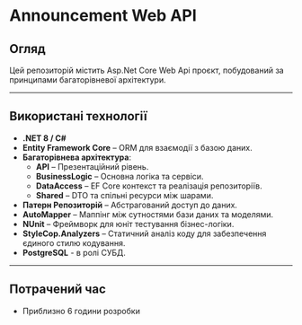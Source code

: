 # Announcement Web API

## Огляд

Цей репозиторій містить Asp.Net Core Web Api проєкт, побудований за принципами багаторівневої архітектури.

---

## Використані технології

- **.NET 8 / C#**
- **Entity Framework Core** – ORM для взаємодії з базою даних.
- **Багаторівнева архітектура**:
  - **API** – Презентаційний рівень.
  - **BusinessLogic** – Основна логіка та сервіси.
  - **DataAccess** – EF Core контекст та реалізація репозиторіїв.
  - **Shared** – DTO та спільні ресурси між шарами.
- **Патерн Репозиторій** – Абстрагований доступ до даних.
- **AutoMapper** – Маппінг між сутностями бази даних та моделями.
- **NUnit** – Фреймворк для юніт тестування бізнес-логіки.
- **StyleCop.Analyzers** – Статичний аналіз коду для забезпечення єдиного стилю кодування.
- **PostgreSQL** - в ролі СУБД.

---

## Потрачений час
- Приблизно 6 години розробки